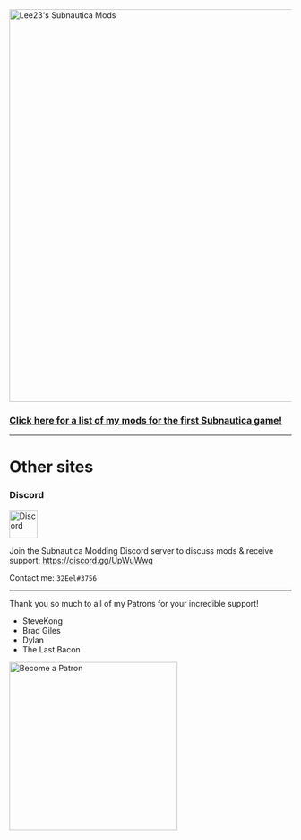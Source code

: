 <div>
  <img src="https://github.com/LeeTwentyThree/Lee23-SubnauticaMods/raw/main/Downloads/Images/MainPageHeader.png" width=700px alt="Lee23's Subnautica Mods">
</div>

### [Click here for a list of my mods for the first Subnautica game!](https://github.com/LeeTwentyThree/Lee23-SubnauticaMods/blob/main/Downloads/DownloadPages/ModDownloads-Subnautica.md)

---

# Other sites

### Discord

<div>
  <img src="https://github.com/LeeTwentyThree/Lee23-SubnauticaMods/raw/main/Downloads/Images/Discord.png" alt="Discord" width=50px>
</div>

Join the Subnautica Modding Discord server to discuss mods & receive support: https://discord.gg/UpWuWwq

Contact me: `32Eel#3756`

---

Thank you so much to all of my Patrons for your incredible support!

- SteveKong
- Brad Giles
- Dylan
- The Last Bacon

<div>
  <a href="https://patreon.com/user?u=71441969&utm_medium=clipboard_copy&utm_source=copyLink&utm_campaign=creatorshare_creator">
    <img src="https://github.com/LeeTwentyThree/Lee23-SubnauticaMods/raw/main/Downloads/Images/PatreonImage.png" width=300px alt="Become a Patron">
  </a>
</div>
